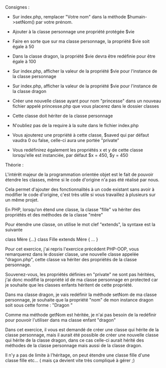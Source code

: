 Consignes :

- Sur index.php, remplacer "Votre nom" dans la méthode $humain->setNom() par votre prénom.
- Ajouter à la classe personnage une propriété protégée $vie
- Faire en sorte que sur ma classe personnage, la propriété $vie soit égale à 50
- Dans la classe dragon, la propriété $vie devra être redéfinie pour être égale à 100
- Sur index.php, afficher la valeur de la propriété $vie pour l'instance de la classe personnage
- Sur index.php, afficher la valeur de la propriété $vie pour l'instance de la classe dragon

- Créer une nouvelle classe ayant pour nom "princesse" dans un nouveau fichier appelé 
princesse.php que vous placerez dans le dossier classes
 - Cette classe doit hériter de la classe personnage
 - N'oubliez pas de la require à la suite dans le fichier index.php
 - Vous ajouterez une propriété à cette classe, $saved qui par défaut vaudra 0 ou false, 
 celle-ci aura une portée "private"
 - Vous redéfinirez également les propriétés x et y de cette classe lorsqu'elle est instanciée, 
 par défaut $x = 450, $y = 450






Théorie :

L'intérêt majeur de la programmation orientée objet est le fait de pouvoir étendre les classes, 
même si le code d'origine n'a pas été réalisé par nous.

Cela permet d'ajouter des fonctionnalités à un code existant sans avoir à modifier le code 
d'origine, c'est très utile si vous travaillez à plusieurs sur un même projet.

En PHP, lorsqu'on étend une classe, la classe "fille" va hériter des propriétés et des méthodes 
de la classe "mère"

Pour étendre une classe, on utilise le mot clef "extends", la syntaxe est la suivante

class Mère {...}
class Fille extends Mère { ... }

Pour cet exercice, j'ai repris l'exercice précédent PHP-OOP, vous remarquerez dans le dossier 
classe, une nouvelle classe appelée "dragon.php", cette classe va hériter des propriétés 
de la classe personnage.

Souvenez-vous, les propriétés définies en "private" ne sont pas héritées, j'ai donc modifié 
la propriété id de ma classe personnage en protected car je souhaite que les classes enfants 
héritent de cette propriété.

Dans ma classe dragon, je vais redéfinir la méthode setNom de ma classe personnage, 
je souhaite que la propriété "nom" de mon instance dragon soit sous cette forme : 
"Dragon <id>"

Comme ma méthode getNom est héritée, je n'ai pas besoin de la redéfinir pour pouvoir 
l'utiliser dans ma classe enfant "dragon"

Dans cet exercice, il vous est demandé de créer une classe qui hérite de la classe personnage, 
mais il aurait été possible de créer une nouvelle classe qui hérite de la classe dragon, 
dans ce cas celle-ci aurait hérité des méthodes de la classe personnage mais aussi 
de la classe dragon.

Il n'y a pas de limite à l'héritage, on peut étendre une classe fille d'une classe fille etc... 
( mais ça devient vite très compliqué à gérer ;)


